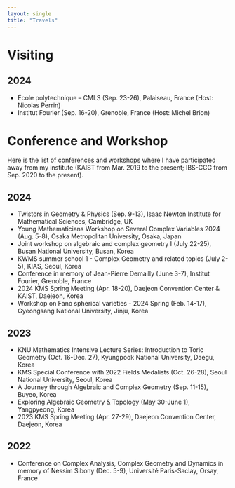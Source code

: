 ```yaml
---
layout: single
title: "Travels"
---
```

# Visiting

## 2024
* École polytechnique – CMLS (Sep. 23-26), Palaiseau, France (Host: Nicolas Perrin)
* Institut Fourier (Sep. 16-20), Grenoble, France (Host: Michel Brion)

# Conference and Workshop

Here is the list of conferences and workshops where I have participated away from my institute (KAIST from Mar. 2019 to the present; IBS-CCG from Sep. 2020 to the present).

## 2024
* Twistors in Geometry & Physics (Sep. 9-13), Isaac Newton Institute for Mathematical Sciences, Cambridge, UK
* Young Mathematicians Workshop on Several Complex Variables 2024 (Aug. 5-8), Osaka Metropolitan University, Osaka, Japan
* Joint workshop on algebraic and complex geometry I (July 22-25), Busan National University, Busan, Korea
* KWMS summer school 1 - Complex Geometry and related topics (July 2-5), KIAS, Seoul, Korea
* Conference in memory of Jean-Pierre Demailly (June 3-7), Institut Fourier, Grenoble, France
* 2024 KMS Spring Meeting (Apr. 18-20), Daejeon Convention Center & KAIST, Daejeon, Korea
* Workshop on Fano spherical varieties - 2024 Spring (Feb. 14-17), Gyeongsang National University, Jinju, Korea

## 2023
* KNU Mathematics Intensive Lecture Series: Introduction to Toric Geometry (Oct. 16-Dec. 27), Kyungpook National University, Daegu, Korea
* KMS Special Conference with 2022 Fields Medalists (Oct. 26-28), Seoul National University, Seoul, Korea
* A Journey through Algebraic and Complex Geometry (Sep. 11-15), Buyeo, Korea
* Exploring Algebraic Geometry & Topology (May 30-June 1), Yangpyeong, Korea
* 2023 KMS Spring Meeting (Apr. 27-29), Daejeon Convention Center, Daejeon, Korea
  
## 2022
* Conference on Complex Analysis, Complex Geometry and Dynamics in memory of Nessim Sibony (Dec. 5-9), Université Paris-Saclay, Orsay, France
